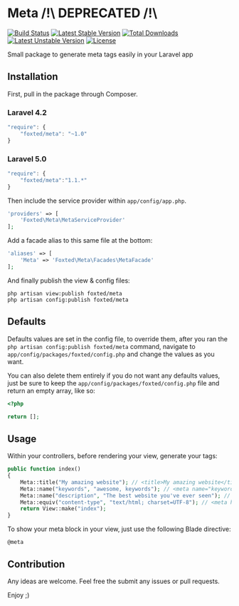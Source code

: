 # Meta /!\ DEPRECATED /!\

[![Build Status](https://travis-ci.org/foxted/Meta.svg?branch=master)](https://travis-ci.org/foxted/Meta)
[![Latest Stable Version](https://poser.pugx.org/foxted/meta/v/stable.svg)](https://packagist.org/packages/foxted/meta)
[![Total Downloads](https://poser.pugx.org/foxted/meta/downloads.svg)](https://packagist.org/packages/foxted/meta)
[![Latest Unstable Version](https://poser.pugx.org/foxted/meta/v/unstable.svg)](https://packagist.org/packages/foxted/meta)
[![License](https://poser.pugx.org/foxted/meta/license.svg)](https://packagist.org/packages/foxted/meta)

Small package to generate meta tags easily in your Laravel app

## Installation

First, pull in the package through Composer.

### Laravel 4.2

```js
"require": {
    "foxted/meta": "~1.0"
}
```

### Laravel 5.0

```js
"require": {
    "foxted/meta":"1.1.*"
}
```

Then include the service provider within `app/config/app.php`.

```php
'providers' => [
    'Foxted\Meta\MetaServiceProvider'
];
```

Add a facade alias to this same file at the bottom:

```php
'aliases' => [
    'Meta' => 'Foxted\Meta\Facades\MetaFacade'
];
```

And finally publish the view & config files:

```
php artisan view:publish foxted/meta
php artisan config:publish foxted/meta
```

## Defaults

Defaults values are set in the config file, to override them, after you ran the `php artisan config:publish foxted/meta` command, navigate to `app/config/packages/foxted/config.php` and change the values as you want.

You can also delete them entirely if you do not want any defaults values, just be sure to keep the `app/config/packages/foxted/config.php` file and return an empty array, like so:

```php
<?php

return [];
```

## Usage

Within your controllers, before rendering your view, generate your tags:

```php
public function index()
{
    Meta::title("My amazing website"); // <title>My amazing website</title>
    Meta::name("keywords", "awesome, keywords"); // <meta name="keywords" content="awesome, keywords">
    Meta::name("description", "The best website you've ever seen"); // <meta name="description" content="The best website you've ever seen">
    Meta::equiv("content-type", "text/html; charset=UTF-8"); // <meta http-equiv="content-type" content="text/html; charset=UTF-8">
    return View::make("index");
}
```

To show your meta block in your view, just use the following Blade directive:

```
@meta
```


## Contribution

Any ideas are welcome. Feel free the submit any issues or pull requests.

Enjoy ;)
